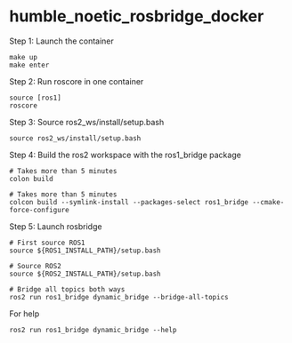 # humble_noetic_rosbridge_docker

Step 1: Launch the container
```
make up
make enter
```

Step 2: Run roscore in one container
```
source [ros1]
roscore
```

Step 3: Source ros2_ws/install/setup.bash
```
source ros2_ws/install/setup.bash
```

Step 4: Build the ros2 workspace with the ros1_bridge package
```
# Takes more than 5 minutes
colon build
```
```
# Takes more than 5 minutes
colcon build --symlink-install --packages-select ros1_bridge --cmake-force-configure
```

Step 5: Launch rosbridge 
```
# First source ROS1
source ${ROS1_INSTALL_PATH}/setup.bash

# Source ROS2
source ${ROS2_INSTALL_PATH}/setup.bash

# Bridge all topics both ways
ros2 run ros1_bridge dynamic_bridge --bridge-all-topics
```

For help 
```
ros2 run ros1_bridge dynamic_bridge --help
```

